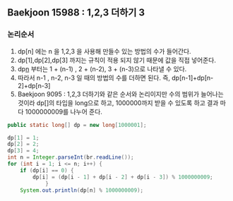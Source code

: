 ## Baekjoon 15988 : 1,2,3 더하기 3

### 논리순서

1. dp[n] 에는 n 을 1,2,3 을 사용해 만들수 있는 방법의 수가 들어간다.
2. dp[1],dp[2],dp[3] 까지는 규칙이 적용 되지 않기 때문에 값을 직접 넣어준다.
3. dp[n](n>3) 부터는 1 + (n-1) , 2 + (n-2), 3 + (n-3)으로 나타낼 수 있다.
4. 따라서 n-1 , n-2, n-3 일 때의 방법의 수를 더하면 된다. 즉, dp[n-1]+dp[n-2]+dp[n-3]
5. Baekjoon 9095 : 1,2,3 더하기와 같은 순서와 논리이지만 수의 범위가 늘어나는 것이라 dp[]의 타입을 long으로 하고, 1000000까지 받을 수 있도록 하고 결과 마다 1000000009를 나누어 준다. 

```java
public static long[] dp = new long[1000001];

dp[1] = 1;
dp[2] = 2;
dp[3] = 4;
int n = Integer.parseInt(br.readLine());
for (int i = 1; i <= n; i++) {
    if (dp[i] == 0) {
        dp[i] = (dp[i - 1] + dp[i - 2] + dp[i - 3]) % 1000000009;
            }
    System.out.println(dp[n] % 1000000009);
```